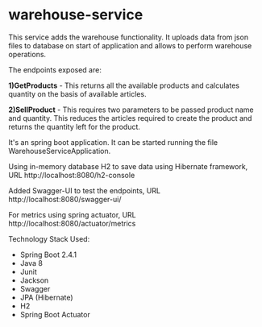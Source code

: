 # warehouse-service

This service adds the warehouse functionality. It uploads data from json files to database on start of application and allows to perform warehouse operations.

The endpoints exposed are:

<B>1)GetProducts</B> - This returns all the available products and calculates quantity on the basis of available articles.

**2)SellProduct** - This requires two parameters to be passed product name and quantity. This reduces the articles required to create the product and returns the quantity left for the product.

It's an spring boot application. It can be started running the file WarehouseServiceApplication.

Using in-memory database H2 to save data using Hibernate framework, URL http://localhost:8080/h2-console

Added Swagger-UI to test the endpoints, URL http://localhost:8080/swagger-ui/

For metrics using spring actuator, URL http://localhost:8080/actuator/metrics

Technology Stack Used:
- Spring Boot 2.4.1
- Java 8
- Junit
- Jackson
- Swagger 
- JPA (Hibernate)
- H2
- Spring Boot Actuator


